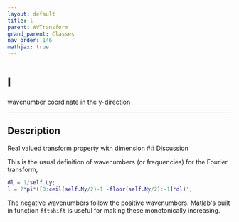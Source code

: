 ```yaml
---
layout: default
title: l
parent: WVTransform
grand_parent: Classes
nav_order: 146
mathjax: true
---
```


#  l

wavenumber coordinate in the y-direction


---

## Description
Real valued transform property with dimension ## Discussion

This is the usual definition of wavenumbers (or frequencies) for the Fourier transform,
```matlab
dl = 1/self.Ly;  
l = 2*pi*([0:ceil(self.Ny/2)-1 -floor(self.Ny/2):-1]*dl)';
```

The negative wavenumbers follow the positive wavenumbers. Matlab's built in function `fftshift` is useful for making these monotonically increasing.

